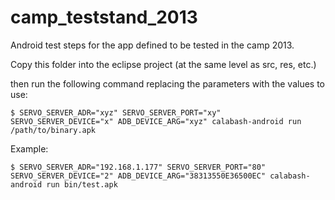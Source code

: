 camp_teststand_2013
===================

Android test steps for the app defined to be tested in the camp 2013.

Copy this folder into the eclipse project (at the same level as src, res, etc.)

then run the following command replacing the parameters with the values to use:

	$ SERVO_SERVER_ADR="xyz" SERVO_SERVER_PORT="xy" SERVO_SERVER_DEVICE="x" ADB_DEVICE_ARG="xyz" calabash-android run /path/to/binary.apk 

Example: 

	$ SERVO_SERVER_ADR="192.168.1.177" SERVO_SERVER_PORT="80" SERVO_SERVER_DEVICE="2" ADB_DEVICE_ARG="38313550E36500EC" calabash-android run bin/test.apk 